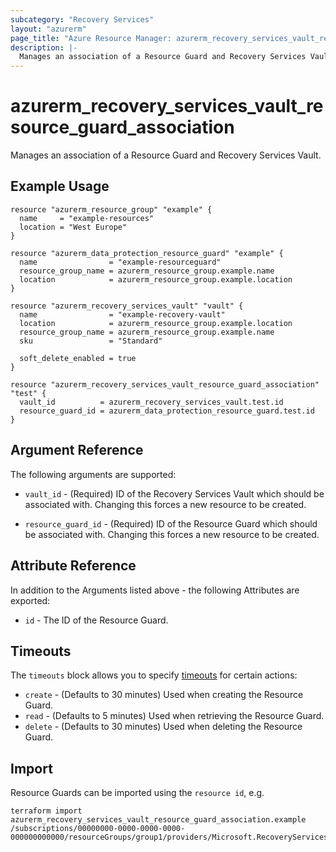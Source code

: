```yaml
---
subcategory: "Recovery Services"
layout: "azurerm"
page_title: "Azure Resource Manager: azurerm_recovery_services_vault_resource_guard_association"
description: |-
  Manages an association of a Resource Guard and Recovery Services Vault. 
---
```


# azurerm_recovery_services_vault_resource_guard_association

Manages an association of a Resource Guard and Recovery Services Vault. 

## Example Usage

```hcl
resource "azurerm_resource_group" "example" {
  name     = "example-resources"
  location = "West Europe"
}

resource "azurerm_data_protection_resource_guard" "example" {
  name                = "example-resourceguard"
  resource_group_name = azurerm_resource_group.example.name
  location            = azurerm_resource_group.example.location
}

resource "azurerm_recovery_services_vault" "vault" {
  name                = "example-recovery-vault"
  location            = azurerm_resource_group.example.location
  resource_group_name = azurerm_resource_group.example.name
  sku                 = "Standard"

  soft_delete_enabled = true
}

resource "azurerm_recovery_services_vault_resource_guard_association" "test" {
  vault_id          = azurerm_recovery_services_vault.test.id
  resource_guard_id = azurerm_data_protection_resource_guard.test.id
}
```

## Argument Reference

The following arguments are supported:

* `vault_id` - (Required) ID of the Recovery Services Vault which should be associated with. Changing this forces a new resource to be created.

* `resource_guard_id` - (Required) ID of the Resource Guard which should be associated with. Changing this forces a new resource to be created. 

## Attribute Reference

In addition to the Arguments listed above - the following Attributes are exported:

* `id` - The ID of the Resource Guard.

## Timeouts

The `timeouts` block allows you to specify [timeouts](https://developer.hashicorp.com/terraform/language/resources/configure#define-operation-timeouts) for certain actions:

* `create` - (Defaults to 30 minutes) Used when creating the Resource Guard.
* `read` - (Defaults to 5 minutes) Used when retrieving the Resource Guard.
* `delete` - (Defaults to 30 minutes) Used when deleting the Resource Guard.

## Import

Resource Guards can be imported using the `resource id`, e.g.

```shell
terraform import azurerm_recovery_services_vault_resource_guard_association.example /subscriptions/00000000-0000-0000-0000-000000000000/resourceGroups/group1/providers/Microsoft.RecoveryServices/vaults/vault1/backupResourceGuardProxies/proxy1
```
